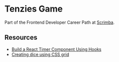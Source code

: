 # Tenzies Game

Part of the Frontend Developer Career Path at [Scrimba](https://scrimba.com/learn/frontend).  

## Resources

- [Build a React Timer Component Using Hooks](https://upmostly.com/tutorials/build-a-react-timer-component-using-hooks)
- [Creating dice using CSS grid](https://dev.to/ekeijl/creating-dice-using-css-grid-j4)